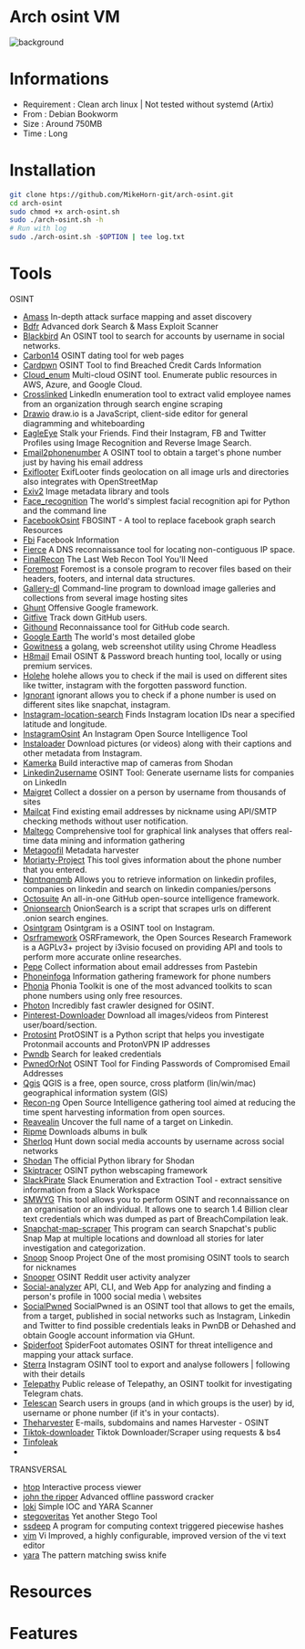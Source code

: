 # Arch osint VM

![background](https://github.com/MikeHorn-git/arch-osint/assets/123373126/81199b45-4f16-4dd1-a202-79052c0c8e78)


# Informations
* Requirement : Clean arch linux | Not tested without systemd (Artix)
* From : Debian Bookworm
* Size : Around 750MB
* Time : Long


# Installation
```bash
git clone htps://github.com/MikeHorn-git/arch-osint.git
cd arch-osint
sudo chmod +x arch-osint.sh
sudo ./arch-osint.sh -h
# Run with log
sudo ./arch-osint.sh -$OPTION | tee log.txt
```

# Tools
OSINT
* [Amass](https://github.com/owasp-amass/amass) In-depth attack surface mapping and asset discovery 
* [Bdfr](https://github.com/AlisamTechnology/ATSCAN) Advanced dork Search & Mass Exploit Scanner 
* [Blackbird](https://github.com/p1ngul1n0/blackbird) An OSINT tool to search for accounts by username in social networks.  
* [Carbon14](https://github.com/Lazza/Carbon14) OSINT dating tool for web pages 
* [Cardpwn](https://github.com/itsmehacker/CardPwn) OSINT Tool to find Breached Credit Cards Information 
* [Cloud_enum](https://github.com/initstring/cloud_enum) Multi-cloud OSINT tool. Enumerate public resources in AWS, Azure, and Google Cloud.
* [Crosslinked](https://github.com/m8sec/CrossLinked) LinkedIn enumeration tool to extract valid employee names from an organization through search engine scraping 
* [Drawio](https://github.com/jgraph/drawio) draw.io is a JavaScript, client-side editor for general diagramming and whiteboarding
* [EagleEye](https://github.com/ThoughtfulDev/EagleEye) Stalk your Friends. Find their Instagram, FB and Twitter Profiles using Image Recognition and Reverse Image Search.
* [Email2phonenumber](https://github.com/martinvigo/email2phonenumber) A OSINT tool to obtain a target's phone number just by having his email address
* [Exiflooter](https://github.com/aydinnyunus/exifLooter) ExifLooter finds geolocation on all image urls and directories also integrates with OpenStreetMap
* [Exiv2](https://github.com/Exiv2/exiv2) Image metadata library and tools 
* [Face_recognition](https://github.com/ageitgey/face_recognition) The world's simplest facial recognition api for Python and the command line 
* [FacebookOsint](https://github.com/tomoneill19/FacebookOSINT) FBOSINT - A tool to replace facebook graph search Resources
* [Fbi](https://github.com/xHak9x/fbi) Facebook Information
* [Fierce](https://github.com/mschwager/fierce) A DNS reconnaissance tool for locating non-contiguous IP space. 
* [FinalRecon](https://github.com/thewhiteh4t/FinalRecon) The Last Web Recon Tool You'll Need 
* [Foremost](https://github.com/korczis/foremost) Foremost is a console program to recover files based on their headers, footers, and internal data structures.
* [Gallery-dl](https://github.com/mikf/gallery-dl) Command-line program to download image galleries and collections from several image hosting sites 
* [Ghunt](https://github.com/mxrch/GHunt) Offensive Google framework. 
* [Gitfive](https://github.com/mxrch/GitFive) Track down GitHub users. 
* [Githound](https://github.com/tillson/git-hound) Reconnaissance tool for GitHub code search.
* [Google Earth](https://www.google.com/earth/about/) The world's most detailed globe
* [Gowitness](https://github.com/sensepost/gowitness) a golang, web screenshot utility using Chrome Headless 
* [H8mail](https://github.com/khast3x/h8mail) Email OSINT & Password breach hunting tool, locally or using premium services.
* [Holehe](https://github.com/megadose/holehe) holehe allows you to check if the mail is used on different sites like twitter, instagram with the forgotten password function.
* [Ignorant](https://github.com/megadose/ignorant) ignorant allows you to check if a phone number is used on different sites like snapchat, instagram.
* [Instagram-location-search](https://github.com/bellingcat/instagram-location-search) Finds Instagram location IDs near a specified latitude and longitude.
* [InstagramOsint](https://github.com/sc1341/InstagramOSINT) An Instagram Open Source Intelligence Tool
* [Instaloader](https://github.com/instaloader/instaloader) Download pictures (or videos) along with their captions and other metadata from Instagram. 
* [Kamerka](https://github.com/woj-ciech/kamerka) Build interactive map of cameras from Shodan
* [Linkedin2username](https://github.com/initstring/linkedin2username) OSINT Tool: Generate username lists for companies on LinkedIn 
* [Maigret](https://github.com/soxoj/maigret) Collect a dossier on a person by username from thousands of sites 
* [Mailcat](https://github.com/sharsil/mailcat) Find existing email addresses by nickname using API/SMTP checking methods without user notification. 
* [Maltego](https://www.maltego.com/) Comprehensive tool for graphical link analyses that offers real-time data mining and information gathering
* [Metagoofil](https://github.com/laramies/metagoofil)  Metadata harvester 
* [Moriarty-Project](https://github.com/AzizKpln/Moriarty-Project) This tool gives information about the phone number that you entered. 
* [Nqntnqnqmb](https://github.com/megadose/nqntnqnqmb) Allows you to retrieve information on linkedin profiles, companies on linkedin and search on linkedin companies/persons 
* [Octosuite](https://github.com/bellingcat/octosuite) An all-in-one GitHub open-source intelligence framework.
* [Onionsearch](https://github.com/megadose/OnionSearch) OnionSearch is a script that scrapes urls on different .onion search engines.
* [Osintgram](https://github.com/Datalux/Osintgram) Osintgram is a OSINT tool on Instagram.
* [Osrframework](https://github.com/i3visio/osrframework)  OSRFramework, the Open Sources Research Framework is a AGPLv3+ project by i3visio focused on providing API and tools to perform more accurate online researches.
* [Pepe](https://github.com/woj-ciech/pepe) Collect information about email addresses from Pastebin 
* [Phoneinfoga](https://github.com/sundowndev/phoneinfoga) Information gathering framework for phone numbers
* [Phonia](https://github.com/coredamage/phonia) Phonia Toolkit is one of the most advanced toolkits to scan phone numbers using only free resources.
* [Photon](https://github.com/s0md3v/Photon) Incredibly fast crawler designed for OSINT. 
* [Pinterest-Downloader](https://github.com/limkokhole/pinterest-downloader) Download all images/videos from Pinterest user/board/section.
* [Protosint](https://github.com/pixelbubble/ProtOSINT) ProtOSINT is a Python script that helps you investigate Protonmail accounts and ProtonVPN IP addresses
* [Pwndb](https://github.com/davidtavarez/pwndb) Search for leaked credentials
* [PwnedOrNot](https://github.com/thewhiteh4t/pwnedOrNot) OSINT Tool for Finding Passwords of Compromised Email Addresses
* [Qgis](https://github.com/qgis/QGIS) QGIS is a free, open source, cross platform (lin/win/mac) geographical information system (GIS) 
* [Recon-ng](https://github.com/lanmaster53/recon-ng) Open Source Intelligence gathering tool aimed at reducing the time spent harvesting information from open sources.
* [Reavealin](https://github.com/mxrch/revealin) Uncover the full name of a target on Linkedin.
* [Ripme](https://github.com/RipMeApp/ripme) Downloads albums in bulk
* [Sherloq](https://github.com/sherlock-project/sherlock) Hunt down social media accounts by username across social networks 
* [Shodan](https://github.com/achillean/shodan-python) The official Python library for Shodan
* [Skiptracer](https://github.com/xillwillx/skiptracer) OSINT python webscaping framework
* [SlackPirate](https://github.com/emtunc/SlackPirate) Slack Enumeration and Extraction Tool - extract sensitive information from a Slack Workspace 
* [SMWYG](https://github.com/Viralmaniar/SMWYG-Show-Me-What-You-Got) This tool allows you to perform OSINT and reconnaissance on an organisation or an individual. It allows one to search 1.4 Billion clear text credentials which was dumped as part of BreachCompilation leak.
* [Snapchat-map-scraper](https://github.com/nemec/snapchat-map-scraper) This program can search Snapchat's public Snap Map at multiple locations and download all stories for later investigation and categorization.
* [Snoop](https://github.com/snooppr/snoop) Snoop Project One of the most promising OSINT tools to search for nicknames
* [Snooper](https://github.com/NicholasDollick/Snooper) OSINT Reddit user activity analyzer
* [Social-analyzer](https://github.com/qeeqbox/social-analyzer) API, CLI, and Web App for analyzing and finding a person's profile in 1000 social media \ websites
* [SocialPwned](https://github.com/MrTuxx/SocialPwned) SocialPwned is an OSINT tool that allows to get the emails, from a target, published in social networks such as Instagram, Linkedin and Twitter to find possible credentials leaks in PwnDB or Dehashed and obtain Google account information via GHunt.
* [Spiderfoot](https://github.com/smicallef/spiderfoot) SpiderFoot automates OSINT for threat intelligence and mapping your attack surface.
* [Sterra](https://github.com/novitae/sterraxcyl) Instagram OSINT tool to export and analyse followers | following with their details 
* [Telepathy](https://github.com/proseltd/Telepathy-Community) Public release of Telepathy, an OSINT toolkit for investigating Telegram chats.
* [Telescan](https://github.com/pielco11/telescan) Search users in groups (and in which groups is the user) by id, username or phone number (if it's in your contacts).
* [Theharvester](https://github.com/laramies/theHarvester) E-mails, subdomains and names Harvester - OSINT 
* [Tiktok-downloader](https://github.com/krypton-byte/tiktok-downloader) Tiktok Downloader/Scraper using requests & bs4
* [Tinfoleak](https://github.com/vaguileradiaz/tinfoleak)
* []()


TRANSVERSAL
* [htop](https://github.com/htop-dev/htop) Interactive process viewer
* [john the ripper](https://github.com/openwall/john) Advanced offline password cracker
* [loki](https://github.com/Neo23x0/Loki) Simple IOC and YARA Scanner
* [stegoveritas](https://github.com/bannsec/stegoVeritas) Yet another Stego Tool
* [ssdeep](https://www.kali.org/tools/ssdeep/) A program for computing context triggered piecewise hashes
* [vim](https://www.vim.org/) Vi Improved, a highly configurable, improved version of the vi text editor
* [yara](https://github.com/VirusTotal/yara)  The pattern matching swiss knife 

# Resources
# Features
